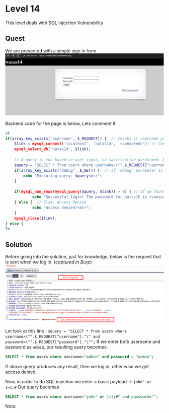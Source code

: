 # Level 14
This level deals with  SQL Injection Vulnerability

## Quest
We are presented with a simple sign in form 
![Level 14 Image](./images/Level14.png)

Backend code for the page is below, Lets comment it
```php
<?
if(array_key_exists("username", $_REQUEST)) {  // Checks if username parameter exists in request
    $link = mysql_connect('localhost', 'natas14', '<censored>'); // Connect to db
    mysql_select_db('natas14', $link);
    
    // A query is run based on user input, no sanitization performed. Bad Practise !!
    $query = "SELECT * from users where username=\"".$_REQUEST["username"]."\" and password=\"".$_REQUEST["password"]."\"";
    if(array_key_exists("debug", $_GET)) {  // if 'debug' parameter is set, output query
        echo "Executing query: $query<br>";
    }

    if(mysql_num_rows(mysql_query($query, $link)) > 0) { // If we found any table, then success
            echo "Successful login! The password for natas15 is <censored><br>";
    } else {  // Else, Access Denied
            echo "Access denied!<br>";
    }
    mysql_close($link);
} else {
?>
```

## Solution
Before going into the solution, just for knowledge, below is the request that is sent when we log in. (_captured in Burp_)
![Level 14 Solution](./images/Level14_solution.png)

Let look at this line :
    `$query = "SELECT * from users where username=\"".$_REQUEST["username"]."\" and password=\"".$_REQUEST["password"]."\"";`
If we enter both username and password as `admin`, our resulting query becomes:
```sql
SELECT * from users where username="admin" and password = "admin";
```
If above query produces any result, then we log in, other wise we get access denied.

Now, in order to do SQL injection we enter a basic payload -> `john" or 1=1;#`
Our query becomes
```sql
SELECT * from users where username="john" or 1=1;#" and password="";
```
Note:
